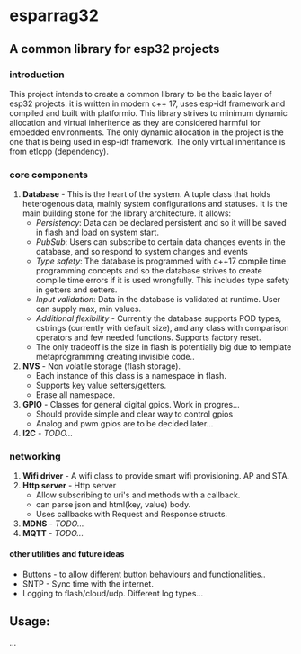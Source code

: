 # esparrag32
## A common library for esp32 projects
### introduction

This project intends to create a common library to be the basic layer of esp32 projects.
it is written in modern c++ 17, uses esp-idf framework and compiled and built with platformio.
This library strives to minimum dynamic allocation and virtual inheritence as they are considered harmful for embedded environments.
The only dynamic allocation in the project is the one that is being used in esp-idf framework. The only virtual inheritance is from etlcpp (dependency). 

### core components
1. **Database** - This is the heart of the system. A tuple class that holds heterogenous data, mainly system configurations and statuses. It is the main building stone for the library architecture. it allows:
   * *Persistency*: Data can be declared persistent and so it will be saved in flash and load on system start.
   * *PubSub*: Users can subscribe to certain data changes events in the database, and so respond to system changes and events 
   * *Type safety*: The database is programmed with c++17 compile time programming concepts and so the database strives to create compile time errors if it is used wrongfully. This includes type safety in getters and setters.
   * *Input validation*: Data in the database is validated at runtime. User can supply max, min values. 
   * *Additional flexibility* - Currently the database supports POD types, cstrings (currently with default size), and any class with comparison operators and few needed functions. Supports factory reset.
   - The only tradeoff is the size in flash is potentially big due to template metaprogramming creating invisible code..
2. **NVS** - Non volatile storage (flash storage).
   * Each instance of this class is a namespace in flash.
   * Supports key value setters/getters.
   * Erase all namespace.
3. **GPIO** - Classes for general digital gpios. Work in progres...
   * Should provide simple and clear way to control gpios
   * Analog and pwm gpios are to be decided later...
4. **I2C** - *TODO...*
   
### networking
1. **Wifi driver** - A wifi class to provide smart wifi provisioning. AP and STA.
2. **Http server** - Http server
   * Allow subscribing to uri's and methods with a callback.
   * can parse json and html(key, value) body.
   * Uses callbacks with Request and Response structs.
3. **MDNS** - *TODO...*
4. **MQTT** - *TODO...*

#### other utilities and future ideas
  * Buttons - to allow different button behaviours and functionalities..
  * SNTP - Sync time with the internet.
  * Logging to flash/cloud/udp. Different log types...


## Usage:
...


